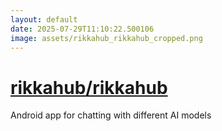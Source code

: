 ```yaml
---
layout: default
date: 2025-07-29T11:10:22.500106
image: assets/rikkahub_rikkahub_cropped.png
---
```


# [rikkahub/rikkahub](https://github.com/rikkahub/rikkahub)

Android app for chatting with different AI models
